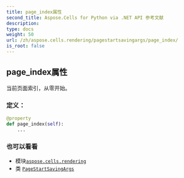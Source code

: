 ```yaml
---
title: page_index属性
second_title: Aspose.Cells for Python via .NET API 参考文献
description:
type: docs
weight: 50
url: /zh/aspose.cells.rendering/pagestartsavingargs/page_index/
is_root: false
---
```

## page_index属性

当前页面索引，从零开始。
### 定义：
```python
@property
def page_index(self):
    ...
```

### 也可以看看
* 模块[`aspose.cells.rendering`](../../)
* 类 [`PageStartSavingArgs`](/cells/python-net/zh/aspose.cells.rendering/pagestartsavingargs)
